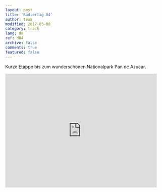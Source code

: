 ```yaml
---   
layout: post 
title: 'Radlertag 84'  
author: team 
modified: 2017-03-08
category: track 
lang: de 
ref: d84
archive: false 
comments: true 
featured: false 
--- 
```


 Kurze Etappe bis zum wunderschönen Nationalpark Pan de Azucar. 

<iframe width='480' height='360' src='http://track-kit.net/maps_s3/?v=embed&track=237036.gpx' frameborder='0' allowfullscreen></iframe>